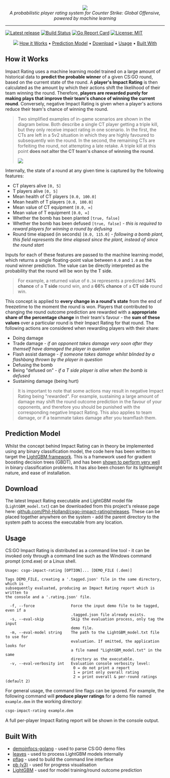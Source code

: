<p align="center">
  <img src="https://i.imgur.com/78yK1sr.png" />
  <br>
  <i>A probabilistic player rating system for Counter Strike: Global Offensive, powered by machine learning</i>
</p>

---

[![Latest release](https://img.shields.io/github/v/release/Phil-Holland/csgo-impact-rating?label=Release&sort=semver)](https://github.com/Phil-Holland/csgo-impact-rating/releases)
[![Build Status](https://travis-ci.org/Phil-Holland/csgo-impact-rating.svg?branch=master)](https://travis-ci.org/Phil-Holland/csgo-impact-rating)
[![Go Report Card](https://goreportcard.com/badge/github.com/Phil-Holland/csgo-impact-rating)](https://goreportcard.com/report/github.com/Phil-Holland/csgo-impact-rating)
[![License: MIT](https://img.shields.io/badge/License-MIT-blue.svg)](LICENSE)

<p align="center">
  <img src="https://i.imgur.com/EBbyDLv.png" />
  <a href='#how-it-works'>How it Works</a> • <a href='#prediction-model'>Prediction Model</a> • <a href='#download'>Download</a> • <a href='#usage'>Usage</a> • <a href='#built-with'>Built With</a>
</p>

## How it Works

Impact Rating uses a machine learning model trained on a large amount of historical data to **predict the probable winner** of a given CS:GO round, based on the current state of the round. A **player's Impact Rating** is then calculated as the amount by which their actions shift the likelihood of their team winning the round. Therefore, **players are rewarded purely for making plays that improve their team's chance of winning the current round**. Conversely, negative Impact Rating is given when a player's actions reduce their team's chance of winning the round.

> Two simplified examples of in-game scenarios are shown in the diagram below. Both describe a single CT player getting a triple kill, but they only receive impact rating in one scenario. In the first, the CTs are left in a 5v2 situation in which they are highly favoured to subsequently win the round. In the second, the remaining CTs are forfeiting the round, not attempting a late retake. A triple kill at this point **does not alter the CT team's chance of winning the round**.
>
> ![](https://i.imgur.com/vEMUxnD.png)

Internally, the state of a round at any given time is captured by the following features:

- CT players alive `[0, 5]`
- T players alive `[0, 5]`
- Mean health of CT players `[0.0, 100.0]`
- Mean health of T players `[0.0, 100.0]`
- Mean value of CT equipment `[0.0, ∞]`
- Mean value of T equipment `[0.0, ∞]`
- Whether the bomb has been planted `[true, false]`
- Whether the bomb has been defused `[true, false]` - *this is required to reward players for winning a round by defusing*
- Round time elapsed (in seconds) `[0.0, 115.0]` - *following a bomb plant, this field represents the time elapsed since the plant, instead of since the round start*

Inputs for each of these features are passed to the machine learning model, which returns a single floating-point value between `0.0` and `1.0` as the round winner prediction. The value can be directly interpreted as the probability that the round will be won by the T side. 

> For example, a returned value of `0.34` represents a predicted **34% chance** of a **T side** round win, and a **66% chance** of a **CT side** round win.

This concept is applied to **every change in a round's state** from the end of freezetime to the moment the round is won. Players that contributed to changing the round outcome prediction are rewarded with a **appropriate share of the percentage change** in their team's favour - the **sum of these values** over a particular round is their Impact Rating for that round. The following actions are considered when rewarding players with their share:

- Doing damage
- Trade damage - *if an opponent takes damage very soon after they themself have damaged the player in question*
- Flash assist damage - *if someone takes damage whilst blinded by a flashbang thrown by the player in question*
- Defusing the bomb
- Being "defused on" - *if a T side player is alive when the bomb is defused*
- Sustaining damage (being hurt)

> It is important to note that some actions may result in negative Impact Rating being "rewarded". For example, sustaining a large amount of damage may shift the round outcome prediction in the favour of your opponents, and therefore you should be punished with the corresponding negative Impact Rating. This also applies to team damage, or if a teammate takes damage after you teamflash them.


## Prediction Model

Whilst the concept behind Impact Rating can in theory be implemented using any binary classification model, the code here has been written to target the [LightGBM framework](https://github.com/Microsoft/LightGBM). This is a framework used for gradient boosting decision trees (GBDT), and has been [shown to perform very well](https://github.com/microsoft/LightGBM/blob/master/docs/Experiments.rst) in binary classification problems. It has also been chosen for its lightweight nature, and ease of installation.

## Download

The latest Impact Rating executable and LightGBM model file (`LightGBM_model.txt`) can be downloaded from this project's release page here: [github.com/Phil-Holland/csgo-impact-rating/releases](https://github.com/Phil-Holland/csgo-impact-rating/releases). These can be placed together anywhere on the system - add the parent directory to the system path to access the executable from any location.

## Usage

CS:GO Impact Rating is distributed as a command line tool - it can be invoked only through a command line such as the Windows command prompt (cmd.exe) or a Linux shell.

```
Usage: csgo-impact-rating [OPTION]... [DEMO_FILE (.dem)]

Tags DEMO_FILE, creating a '.tagged.json' file in the same directory, which is
subsequently evaluated, producing an Impact Rating report which is written to
the console and a '.rating.json' file.

  -f, --force                Force the input demo file to be tagged, even if a
                             .tagged.json file already exists.
  -s, --eval-skip            Skip the evaluation process, only tag the input
                             demo file.
  -m, --eval-model string    The path to the LightGBM_model.txt file to use for
                             evaluation. If omitted, the application looks for
                             a file named "LightGBM_model.txt" in the same
                             directory as the executable.
  -v, --eval-verbosity int   Evaluation console verbosity level:
                              0 = do not print a report
                              1 = print only overall rating
                              2 = print overall & per-round ratings (default 2)
```

For general usage, the command line flags can be ignored. For example, the following command will **produce player ratings** for a demo file named `example.dem` in the working directory:

```sh
csgo-impact-rating example.dem
```

A full per-player Impact Rating report will be shown in the console output.

## Built With

- [demoinfocs-golang](https://github.com/markus-wa/demoinfocs-golang) - used to parse CS:GO demo files
- [leaves](https://github.com/dmitryikh/leaves) - used to process LightGBM models internally
- [pflag](https://github.com/spf13/pflag) - used to build the command line interface
- [pb (v3)](https://github.com/cheggaaa/pb) - used for progress visualisation
- [LightGBM](https://github.com/Microsoft/LightGBM) - used for model training/round outcome prediction